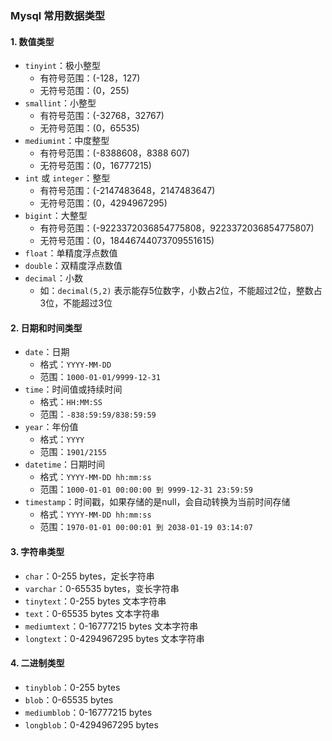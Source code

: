### Mysql 常用数据类型
#### 1. 数值类型
* `tinyint`：极小整型
    * 有符号范围：(-128，127)
    * 无符号范围：(0，255)
* `smallint`：小整型
    * 有符号范围：(-32768，32767)
    * 无符号范围：(0，65535)
* `mediumint`：中度整型
    * 有符号范围：(-8388608，8388 607)
    * 无符号范围：(0，16777215)
* `int` 或 `integer`：整型
    * 有符号范围：(-2147483648，2147483647)
    * 无符号范围：(0，4294967295)
* `bigint`：大整型
    * 有符号范围：(-9223372036854775808，9223372036854775807)
    * 无符号范围：(0，18446744073709551615)
* `float`：单精度浮点数值
* `double`：双精度浮点数值
* `decimal`：小数
    * 如：`decimal(5,2)` 表示能存5位数字，小数占2位，不能超过2位，整数占3位，不能超过3位
    

#### 2. 日期和时间类型
* `date`：日期
    * 格式：`YYYY-MM-DD`
    * 范围：`1000-01-01/9999-12-31`
* `time`：时间值或持续时间
    * 格式：`HH:MM:SS`
    * 范围：`-838:59:59/838:59:59`
* `year`：年份值
    * 格式：`YYYY`
    * 范围：`1901/2155`
* `datetime`：日期时间
    * 格式：`YYYY-MM-DD hh:mm:ss`
    * 范围：`1000-01-01 00:00:00 到 9999-12-31 23:59:59`
* `timestamp`：时间戳，如果存储的是null，会自动转换为当前时间存储
    * 格式：`YYYY-MM-DD hh:mm:ss`
    * 范围：`1970-01-01 00:00:01 到 2038-01-19 03:14:07`
    
    
#### 3. 字符串类型
* `char`：0-255 bytes，定长字符串
* `varchar`：0-65535 bytes，变长字符串
* `tinytext`：0-255 bytes 文本字符串
* `text`：0-65535 bytes   文本字符串
* `mediumtext`：0-16777215 bytes 文本字符串
* `longtext`：0-4294967295 bytes 文本字符串


     
    
#### 4. 二进制类型 
* `tinyblob`：0-255 bytes
* `blob`：0-65535 bytes
* `mediumblob`：0-16777215 bytes
* `longblob`：0-4294967295 bytes

     
